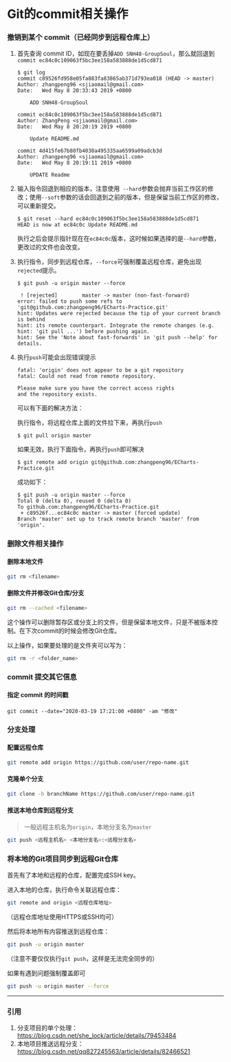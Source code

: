 # Git的commit相关操作



### 撤销到某个 commit（已经同步到远程仓库上）

1. 首先查询 commit ID，如现在要丢掉`ADD SNH48-GroupSoul`，那么就回退到`commit ec84c0c109063f5bc3ee158a583888de1d5cd871`

   ```
   $ git log
   commit c89526fd958e05fa883fa83865ab371d793ea018 (HEAD -> master)
   Author: zhangpeng96 <sjiaomail@gmail.com>
   Date:   Wed May 8 20:33:43 2019 +0800
   
       ADD SNH48-GroupSoul
   
   commit ec84c0c109063f5bc3ee158a583888de1d5cd871
   Author: ZhangPeng <sjiaomail@gmail.com>
   Date:   Wed May 8 20:20:19 2019 +0800
   
       Update README.md
   
   commit 4d415fe67b80fb4038a495335aa6599a09adcb3d
   Author: zhangpeng96 <sjiaomail@gmail.com>
   Date:   Wed May 8 20:19:11 2019 +0800
   
       UPDATE Readme
   ```

   

2. 输入指令回退到相应的版本，注意使用` --hard`参数会抛弃当前工作区的修改；使用`--soft`参数的话会回退到之前的版本，但是保留当前工作区的修改，可以重新提交。

   ```
   $ git reset --hard ec84c0c109063f5bc3ee158a583888de1d5cd871
   HEAD is now at ec84c0c Update README.md
   ```

   执行之后会提示指针现在在`ec84c0c`版本，这时候如果选择的是`--hard`参数，更改过的文件也会改变。

   

3. 执行指令，同步到远程仓库，`--force`可强制覆盖远程仓库，避免出现`rejected`提示。

   ```
   $ git push -u origin master --force
   ```

   ```
    ! [rejected]        master -> master (non-fast-forward)
   error: failed to push some refs to 'git@github.com:zhangpeng96/ECharts-Practice.git'
   hint: Updates were rejected because the tip of your current branch is behind
   hint: its remote counterpart. Integrate the remote changes (e.g.
   hint: 'git pull ...') before pushing again.
   hint: See the 'Note about fast-forwards' in 'git push --help' for details.
   ```

   

4. 执行`push`可能会出现错误提示

   ```
   fatal: 'origin' does not appear to be a git repository
   fatal: Could not read from remote repository.
   
   Please make sure you have the correct access rights
   and the repository exists.
   ```

   可以有下面的解决方法：

   执行指令，将远程仓库上面的文件拉下来，再执行`push`

   ```
   $ git pull origin master
   ```
   如果无效，执行下面指令，再执行`push`即可解决

   ```
   $ git remote add origin git@github.com:zhangpeng96/ECharts-Practice.git
   ```

   成功如下：

   ```
   $ git push -u origin master --force
   Total 0 (delta 0), reused 0 (delta 0)
   To github.com:zhangpeng96/ECharts-Practice.git
    + c89526f...ec84c0c master -> master (forced update)
   Branch 'master' set up to track remote branch 'master' from 'origin'.
   ```



### 删除文件相关操作

#### 删除本地文件

```bash
git rm <filename>
```

#### 删除文件并修改Git仓库/分支

```bash
git rm --cached <filename>
```

这个操作可以删除暂存区或分支上的文件，但是保留本地文件，只是不被版本控制。在下次commit的时候会修改Git仓库。

以上操作，如果要处理的是文件夹可以写为：

```bash
git rm -r <folder_name>
```



### commit 提交其它信息

#### 指定 commit 的时间戳

```
git commit --date="2020-03-19 17:21:00 +0800" -am "修改"
```

### 分支处理

#### 配置远程仓库

```bash
git remote add origin https://github.com/user/repo-name.git
```

#### 克隆单个分支

```bash
git clone -b branchName https://github.com/user/repo-name.git
```

#### 推送本地仓库到远程分支

>  一般远程主机名为`origin`，本地分支名为`master`

```bash
git push <远程主机名> <本地分支名>:<远程分支名>
```



### 将本地的Git项目同步到远程Git仓库

首先有了本地和远程的仓库，配置完成SSH key。

进入本地的仓库，执行命令关联远程仓库：

```bash
git remote and origin <远程仓库地址>
```

（远程仓库地址使用HTTPS或SSH均可）

然后将本地所有内容推送到远程仓库：

```bash
git push -u origin master
```

（注意不要仅仅执行`git push`，这样是无法完全同步的）

如果有遇到问题强制覆盖即可

```bash
git push -u origin master --force
```





---



### 引用

1. 分支项目的单个处理：<https://blog.csdn.net/she_lock/article/details/79453484>
2. 本地项目推送远程分支：<https://blog.csdn.net/qq827245563/article/details/82466521>
